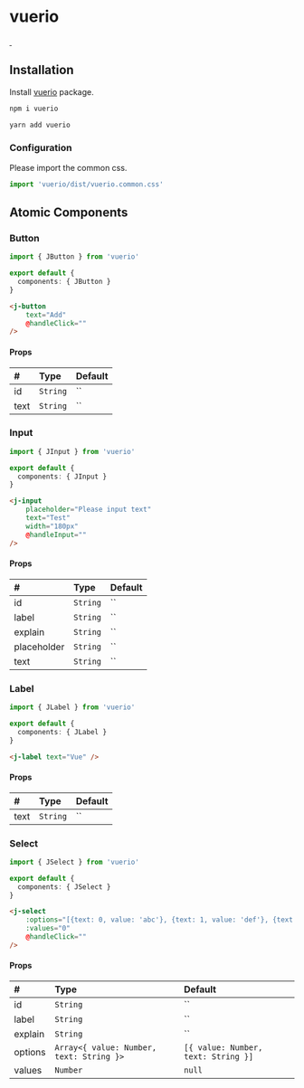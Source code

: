 # vuerio

<p align="left">
  <a href="https://npmjs.com/package/vuerio">
    <img alt="" src="https://img.shields.io/npm/v/vuerio/latest.svg?style=flat-square">
  </a>
  <a href="https://npmjs.com/package/vuerio">
    <img alt="" src="https://img.shields.io/npm/dt/vuerio.svg?style=flat-square">
  </a>
</p>

## Installation

Install [vuerio](https://www.npmjs.com/package/vuerio) package.

```bash
npm i vuerio

yarn add vuerio
```

### Configuration

Please import the common css.

```js
import 'vuerio/dist/vuerio.common.css'
```

## Atomic Components

### Button

```ts
import { JButton } from 'vuerio'

export default {
  components: { JButton }
}
```

```html
<j-button
    text="Add"
    @handleClick=""
/>
```

#### Props

| # | Type | Default |
|:---|:---|:---|
| id | `String` | `` |
| text | `String` | `` |

### Input

```ts
import { JInput } from 'vuerio'

export default {
  components: { JInput }
}
```

```html
<j-input
    placeholder="Please input text"
    text="Test"
    width="180px"
    @handleInput=""
/>
```

#### Props

| # | Type | Default |
|:---|:---|:---|
| id | `String` | `` |
| label | `String` | `` |
| explain | `String` | `` |
| placeholder | `String` | `` |
| text | `String` | `` |

### Label

```ts
import { JLabel } from 'vuerio'

export default {
  components: { JLabel }
}
```

```html
<j-label text="Vue" />
```

#### Props

| # | Type | Default |
|:---|:---|:---|
| text | `String` | `` |

### Select

```ts
import { JSelect } from 'vuerio'

export default {
  components: { JSelect }
}
```

```html
<j-select
    :options="[{text: 0, value: 'abc'}, {text: 1, value: 'def'}, {text: 2, value: 'ghi'}]"
    :values="0"
    @handleClick=""
/>
```

#### Props

| # | Type | Default |
|:---|:---|:---|
| id | `String` | `` |
| label | `String` | `` |
| explain | `String` | `` |
| options | `Array<{ value: Number, text: String }>` | `[{ value: Number, text: String }]` |
| values | `Number` | `null` |
